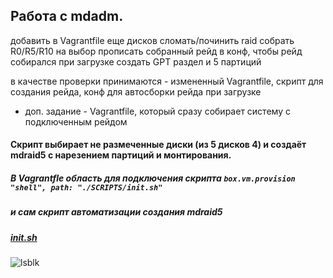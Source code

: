 Работа с mdadm.
----------------------
добавить в Vagrantfile еще дисков
сломать/починить raid
собрать R0/R5/R10 на выбор 
прописать собранный рейд в конф, чтобы рейд собирался при загрузке
создать GPT раздел и 5 партиций

в качестве проверки принимаются - измененный Vagrantfile, скрипт для создания рейда, конф для автосборки рейда при загрузке
* доп. задание - Vagrantfile, который сразу собирает систему с подключенным рейдом

#### Скрипт выбирает не размеченные диски (из 5 дисков 4) и создаёт mdraid5 с нарезением партиций и монтирования.
##### В Vagrantfle область для подключения скрипта `box.vm.provision "shell", path: "./SCRIPTS/init.sh"`
##### и сам скрипт автоматизации создания mdraid5 
##### [init.sh](https://github.com/kyourselfer/OTUS_LinuxAdmin201804/blob/master/lesson2_mdraid/SCRIPTS/init.sh)
![lsblk](https://github.com/kyourselfer/OTUS_LinuxAdmin201804/blob/master/lesson2_mdraid/lsblk.jpeg)
